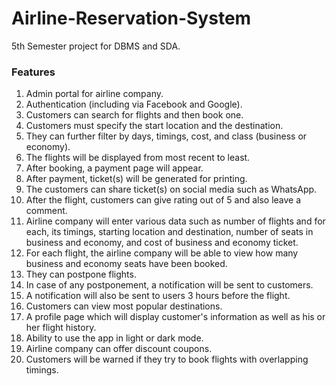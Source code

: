 # Airline-Reservation-System
5th Semester project for DBMS and SDA.

### Features

1.	Admin portal for airline company.
2.	Authentication (including via Facebook and Google).
3.	Customers can search for flights and then book one.
4.	Customers must specify the start location and the destination.
5.	They can further filter by days, timings, cost, and class (business or economy).
6.	The flights will be displayed from most recent to least.
7.	After booking, a payment page will appear.
8.	After payment, ticket(s) will be generated for printing.
9.	The customers can share ticket(s) on social media such as WhatsApp.
10.	After the flight, customers can give rating out of 5 and also leave a comment.
11.	Airline company will enter various data such as number of flights and for each, its timings, starting location and destination, number of seats in business and economy, and cost of business and economy ticket.
12.	For each flight, the airline company will be able to view how many business and economy seats have been booked.
13.	They can postpone flights.
14.	In case of any postponement, a notification will be sent to customers.
15.	A notification will also be sent to users 3 hours before the flight.
16.	Customers can view most popular destinations.
17.	A profile page which will display customer's information as well as his or her flight history.
18.	Ability to use the app in light or dark mode.
19.	Airline company can offer discount coupons.
20.	Customers will be warned if they try to book flights with overlapping timings.

